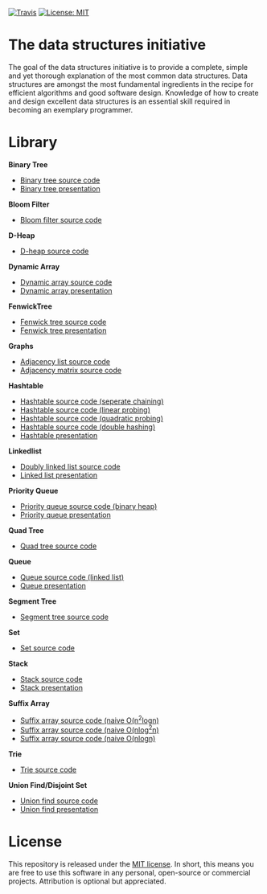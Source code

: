 [![Travis](https://img.shields.io/travis/williamfiset/data-structures.svg)](https://travis-ci.org/williamfiset/data-structures) [![License: MIT](https://img.shields.io/badge/License-MIT-yellow.svg)](https://opensource.org/licenses/MIT)

# The data structures initiative

The goal of the data structures initiative is to provide a complete, simple and yet thorough explanation of the most common data structures. Data structures are amongst the most fundamental ingredients in the recipe for efficient algorithms and good software design. Knowledge of how to create and design excellent data structures is an essential skill required in becoming an exemplary programmer.

# Library

**Binary Tree**
* [Binary tree source code](https://github.com/williamfiset/data-structures/blob/master/BinaryTree/BinarySearchTree.java)
* [Binary tree presentation](https://github.com/williamfiset/data-structures/blob/master/BinaryTree/presentation/BinaryTrees.pdf)

**Bloom Filter**
* [Bloom filter source code](https://github.com/williamfiset/data-structures/blob/master/BloomFilter/BloomFilter.java)

**D-Heap**
* [D-heap source code](https://github.com/williamfiset/data-structures/blob/master/D-Heap/DHeap.java)

**Dynamic Array**
* [Dynamic array source code](https://github.com/williamfiset/data-structures/blob/master/DynamicArray/DynamicArray.java)
* [Dynamic array presentation](https://github.com/williamfiset/data-structures/blob/master/DynamicArray/presentation/Arrays.pdf)

**FenwickTree**
* [Fenwick tree source code](https://github.com/williamfiset/data-structures/blob/master/FenwickTree/FenwickTree.java)
* [Fenwick tree presentation](https://github.com/williamfiset/data-structures/blob/master/FenwickTree/presentation/FenwickTree.pdf)

**Graphs**
* [Adjacency list source code](https://github.com/williamfiset/data-structures/blob/master/Graph/GraphAdjacencyList.java)
* [Adjacency matrix source code](https://github.com/williamfiset/data-structures/blob/master/Graph/GraphAdjacencyMatrix.java)

**Hashtable**
* [Hashtable source code (seperate chaining)](https://github.com/williamfiset/data-structures/blob/master/Hashtable/HashTableSeperateChaining.java)
* [Hashtable source code (linear probing)](https://github.com/williamfiset/data-structures/blob/master/Hashtable/HashTableLinearProbing.java)
* [Hashtable source code (quadratic probing)](https://github.com/williamfiset/data-structures/blob/master/Hashtable/HashTableQuadraticProbing.java)
* [Hashtable source code (double hashing)](https://github.com/williamfiset/data-structures/blob/master/Hashtable/HashTableDoubleHashing.java)
* [Hashtable presentation](https://github.com/williamfiset/data-structures/blob/master/Hashtable/presentation/hashtable.pdf)

**Linkedlist**
* [Doubly linked list source code](https://github.com/williamfiset/data-structures/blob/master/Linkedlist/DoublyLinkedList.java)
* [Linked list presentation](https://github.com/williamfiset/data-structures/blob/master/Linkedlist/presentation/LinkedLists.pdf)

**Priority Queue**
* [Priority queue source code (binary heap)]()
* [Priority queue presentation]()

**Quad Tree**
* [Quad tree source code]()

**Queue**
* [Queue source code (linked list)]()
* [Queue presentation]()

**Segment Tree**
* [Segment tree source code]()

**Set**
* [Set source code]()

**Stack**
* [Stack source code]()
* [Stack presentation]()

**Suffix Array**
* [Suffix array source code (naive O(n<sup>2</sup>logn)]()
* [Suffix array source code (naive O(nlog<sup>2</sup>n)]()
* [Suffix array source code (naive O(nlogn)]()

**Trie**
* [Trie source code]()

**Union Find/Disjoint Set**
* [Union find source code]()
* [Union find presentation]()

# License

This repository is released under the [MIT license](https://opensource.org/licenses/MIT). In short, this means you are free to use this software in any personal, open-source or commercial projects. Attribution is optional but appreciated.

